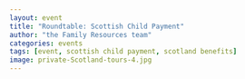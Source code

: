 ```yaml
---
layout: event
title: "Roundtable: Scottish Child Payment"
author: "the Family Resources team"
categories: events
tags: [event, scottish child payment, scotland benefits]
image: private-Scotland-tours-4.jpg
---
```

